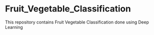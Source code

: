 # Fruit_Vegetable_Classification
This repository contains Fruit Vegetable Classification done using Deep Learning
